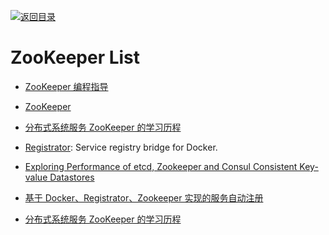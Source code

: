 [![返回目录](https://user-images.githubusercontent.com/5803001/38079637-ff0abcf0-3371-11e8-9b76-ad651620afc7.jpg)](https://github.com/wx-chevalier/Awesome-Lists)

# ZooKeeper List

- [ZooKeeper 编程指导](http://ifeve.com/zookeeperprogrammers/)

* [ZooKeeper](https://zookeeper.apache.org/doc/current/)

- [分布式系统服务 ZooKeeper 的学习历程](https://github.com/llohellohe/zookeeper)

- [Registrator](http://gliderlabs.com/registrator/latest/user/quickstart/): Service registry bridge for Docker.

- [Exploring Performance of etcd, Zookeeper and Consul Consistent Key-value Datastores](https://coreos.com/blog/performance-of-etcd.html)

- [基于 Docker、Registrator、Zookeeper 实现的服务自动注册](https://parg.co/bC3)

- [分布式系统服务 ZooKeeper 的学习历程](https://github.com/llohellohe/zookeeper)
